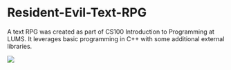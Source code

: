 # Resident-Evil-Text-RPG
A text RPG was created as part of CS100 Introduction to Programming at LUMS. It leverages basic programming in C++ with some additional external libraries.

<img src="https://th.bing.com/th/id/OIG.1xpbHKINrgHA3KBgxczc?pid=ImgGn" align="center">




